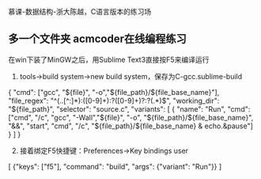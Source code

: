 慕课-数据结构-浙大陈越，C语言版本的练习场

多一个文件夹 acmcoder在线编程练习
---

在win下装了MinGW之后，用Sublime Text3直接按F5来编译运行

1. tools->build system->new build system，保存为C-gcc.sublime-build

{
   "cmd": ["gcc", "${file}", "-o","${file_path}/${file_base_name}"],
   "file_regex": "^(..[^:]*):([0-9]+):?([0-9]+)?:?(.*)$",
   "working_dir": "${file_path}",
   "selector": "source.c",
   "variants":
    [
        {
            "name": "Run",
            "cmd": ["cmd", "/c", "gcc", "-Wall","${file}", "-o", "${file_path}/${file_base_name}", "&&", "start", "cmd", "/c", "${file_path}/${file_base_name} & echo.&pause"]
        }
    ]
}

2. 接着绑定F5快捷键：Preferences->Key bindings user

[
  {"keys": ["f5"], "command": "build", "args": {"variant": "Run"}}
]